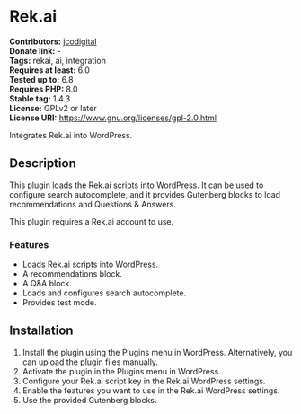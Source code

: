 # Rek.ai #
**Contributors:** [jcodigital](https://profiles.wordpress.org/jcodigital/)  
**Donate link:** -  
**Tags:** rekai, ai, integration  
**Requires at least:** 6.0  
**Tested up to:** 6.8  
**Requires PHP:** 8.0  
**Stable tag:** 1.4.3  
**License:** GPLv2 or later  
**License URI:** https://www.gnu.org/licenses/gpl-2.0.html  

Integrates Rek.ai into WordPress.

## Description ##

This plugin loads the Rek.ai scripts into WordPress. It can be used to configure search autocomplete, and it provides Gutenberg blocks to load recommendations and Questions & Answers.

This plugin requires a Rek.ai account to use.

### Features ###
- Loads Rek.ai scripts into WordPress.
- A recommendations block.
- A Q&A block.
- Loads and configures search autocomplete.
- Provides test mode.

## Installation ##

1. Install the plugin using the Plugins menu in WordPress. Alternatively, you can upload the plugin files manually.
2. Activate the plugin in the Plugins menu in WordPress.
3. Configure your Rek.ai script key in the Rek.ai WordPress settings.
4. Enable the features you want to use in the Rek.ai WordPress settings.
5. Use the provided Gutenberg blocks.

